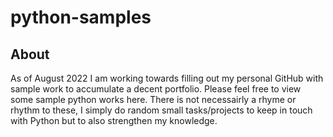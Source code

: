 # python-samples


## About

As of August 2022 I am working towards filling out my personal GitHub with sample work to accumulate a decent portfolio. Please feel free to view some sample python works here. There is not necessairly a rhyme or rhythm to these, I simply do random small tasks/projects to keep in touch with Python but to also strengthen my knowledge.
